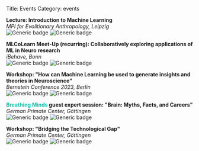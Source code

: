 Title: Events
Category: events

**Lecture: Introduction to Machine Learning**<br>
*MPI for Evolitionary Anthropology, Leipzig*<br>
![Generic badge](https://img.shields.io/badge/Aug_2024-666666.svg)
![Generic badge](https://img.shields.io/badge/Role-Invited_speaker-EB4678.svg)

**MLCoLearn Meet-Up (recurring): Collaboratively exploring applications of ML in Neuro research**<br>
*iBehave, Bonn*<br>
![Generic badge](https://img.shields.io/badge/Feb_2024-666666.svg)
![Generic badge](https://img.shields.io/badge/Role-Organizer-EB4678.svg)

**Workshop: "How can Machine Learning be used to generate insights and theories in Neuroscience"**<br>
*Bernstein Conference 2023, Berlin*<br>
![Generic badge](https://img.shields.io/badge/Sep_2023-666666.svg)
![Generic badge](https://img.shields.io/badge/Role-Organizer-EB4678.svg)

**<a style="color: #00CBB0;text-decoration: none;" href="https://breathingminds.in/">Breathing Minds</a> guest expert session: "Brain: Myths, Facts, and Careers"**<br>
*German Primate Center, Göttingen*<br>
![Generic badge](https://img.shields.io/badge/July_2022-666666.svg)
![Generic badge](https://img.shields.io/badge/Role-Invited_speaker-119C72.svg)

**Workshop: "Bridging the Technological Gap"**<br>
*German Primate Center, Göttingen*<br>
![Generic badge](https://img.shields.io/badge/Aug_2022-666666.svg)
![Generic badge](https://img.shields.io/badge/Role-Invited_speaker-119C72.svg)